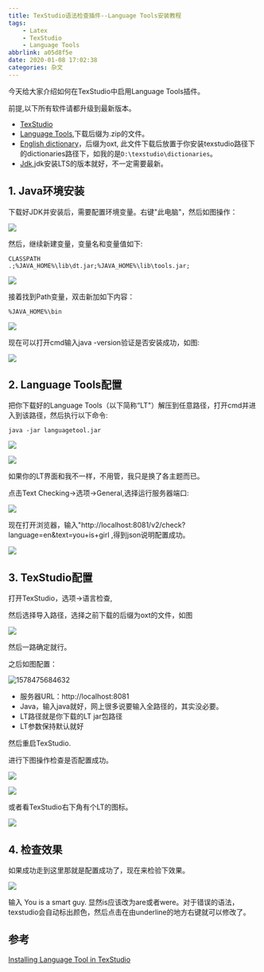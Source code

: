 ```yaml
---
title: TexStudio语法检查插件--Language Tools安装教程
tags: 
	- Latex
	- TexStudio
	- Language Tools
abbrlink: a05d8f5e
date: 2020-01-08 17:02:38
categories: 杂文
---
```


今天给大家介绍如何在TexStudio中启用Language Tools插件。

前提,以下所有软件请都升级到最新版本。

- [TexStudio]( http://texstudio.sourceforge.net/ )
- [Language Tools]( https://blog.csdn.net/yinqingwang/article/details/54583541 ),下载后缀为.zip的文件。
- [English dictionary]( https://extensions.libreoffice.org/extensions/english-dictionaries )，后缀为oxt, 此文件下载后放置于你安装texstudio路径下的dictionaries路径下，如我的是`D:\texstudio\dictionaries`。
- [Jdk]( https://www.oracle.com/technetwork/java/javase/downloads/index.html ),jdk安装LTS的版本就好，不一定需要最新。

<!-- more -->

## 1. Java环境安装

下载好JDK并安装后，需要配置环境变量。右键"此电脑"，然后如图操作：

![](https://pic.superbed.cn/item/5e159d7876085c32896a86de.jpg)

然后，继续新建变量，变量名和变量值如下:

```
CLASSPATH
.;%JAVA_HOME%\lib\dt.jar;%JAVA_HOME%\lib\tools.jar;
```



![](https://pic.superbed.cn/item/5e159dab76085c32896a9609.jpg)

接着找到Path变量，双击新加如下内容：

```
%JAVA_HOME%\bin
```

![](https://pic.superbed.cn/item/5e159dee76085c32896a9e8a.jpg)

现在可以打开cmd输入java -version验证是否安装成功，如图:

![](https://pic.superbed.cn/item/5e159e3576085c32896aa560.jpg)

## 2. Language Tools配置

把你下载好的Language Tools（以下简称“LT"）解压到任意路径，打开cmd并进入到该路径，然后执行以下命令:

```
java -jar languagetool.jar
```

![](https://pic.superbed.cn/item/5e159ec176085c32896ac4ba.jpg)

![](https://pic.superbed.cn/item/5e159ee476085c32896ac882.jpg)

如果你的LT界面和我不一样，不用管，我只是换了各主题而已。

点击Text Checking->选项->General,选择运行服务器端口:

![](https://pic.superbed.cn/item/5e159f2e76085c32896ad3f0.jpg)

现在打开浏览器，输入"http://localhost:8081/v2/check?language=en&text=you+is+girl ,得到json说明配置成功。

![](https://pic.superbed.cn/item/5e159f8576085c32896adce0.jpg)



## 3. TexStudio配置

打开TexStudio，选项->语言检查,

然后选择导入路径，选择之前下载的后缀为oxt的文件，如图

![](https://pic.superbed.cn/item/5e15a00376085c32896ae841.jpg)

然后一路确定就行。

之后如图配置：

![1578475684632](C:\Users\a2855\AppData\Roaming\Typora\typora-user-images\1578475684632.png)

- 服务器URL：http://localhost:8081
- Java，输入java就好，网上很多说要输入全路径的，其实没必要。
- LT路径就是你下载的LT jar包路径
-  LT参数保持默认就好

然后重启TexStudio.

进行下图操作检查是否配置成功。

![](https://pic.superbed.cn/item/5e15a0f876085c32896afdd8.jpg)

![](https://pic.superbed.cn/item/5e15a12776085c32896b0338.jpg)

或者看TexStudio右下角有个LT的图标。

![](https://pic.superbed.cn/item/5e15a14776085c32896b06c0.jpg)

## 4. 检查效果

如果成功走到这里那就是配置成功了，现在来检验下效果。

![](https://pic.superbed.cn/item/5e15a1e676085c32896b23e9.jpg)

输入 You is a smart guy. 显然is应该改为are或者were。对于错误的语法，texstudio会自动标出颜色，然后点击在由underline的地方右键就可以修改了。



## 参考

[Installing Language Tool in TexStudio](https://www.bbsmax.com/A/D854kYRQJE/)

